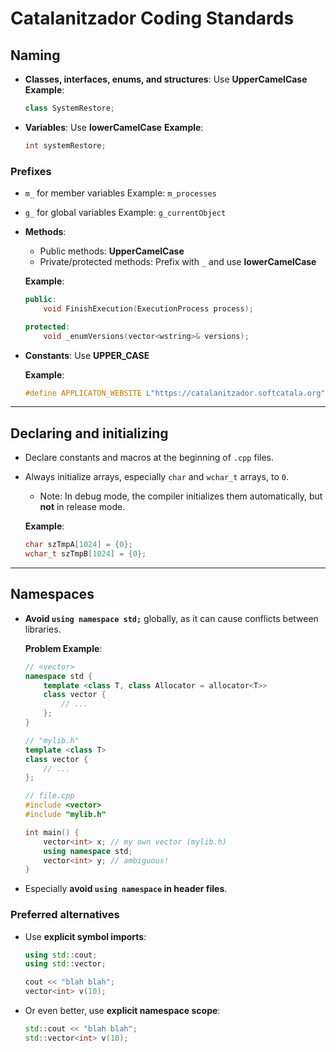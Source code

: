 
# Catalanitzador Coding Standards

## Naming

- **Classes, interfaces, enums, and structures**: Use **UpperCamelCase**
  **Example**:
  ```cpp
  class SystemRestore;
  ```

- **Variables**: Use **lowerCamelCase**
  **Example**:
  ```cpp
  int systemRestore;
  ```

### Prefixes

- `m_` for member variables
  Example: `m_processes`

- `g_` for global variables
  Example: `g_currentObject`

- **Methods**:
  - Public methods: **UpperCamelCase**
  - Private/protected methods: Prefix with `_` and use **lowerCamelCase**

  **Example**:
  ```cpp
  public:
      void FinishExecution(ExecutionProcess process);

  protected:
      void _enumVersions(vector<wstring>& versions);
  ```

- **Constants**: Use **UPPER_CASE**

  **Example**:
  ```cpp
  #define APPLICATON_WEBSITE L"https://catalanitzador.softcatala.org"
  ```

---

## Declaring and initializing

- Declare constants and macros at the beginning of `.cpp` files.
- Always initialize arrays, especially `char` and `wchar_t` arrays, to `0`.
  - Note: In debug mode, the compiler initializes them automatically, but **not** in release mode.

  **Example**:
  ```cpp
  char szTmpA[1024] = {0};
  wchar_t szTmpB[1024] = {0};
  ```

---

## Namespaces

- **Avoid `using namespace std;`** globally, as it can cause conflicts between libraries.

  **Problem Example**:
  ```cpp
  // <vector>
  namespace std {
      template <class T, class Allocator = allocator<T>>
      class vector {
          // ...
      };
  }

  // "mylib.h"
  template <class T>
  class vector {
      // ...
  };

  // file.cpp
  #include <vector>
  #include "mylib.h"

  int main() {
      vector<int> x; // my own vector (mylib.h)
      using namespace std;
      vector<int> y; // ambiguous!
  }
  ```

- Especially **avoid `using namespace` in header files**.

### Preferred alternatives

- Use **explicit symbol imports**:
  ```cpp
  using std::cout;
  using std::vector;

  cout << "blah blah";
  vector<int> v(10);
  ```

- Or even better, use **explicit namespace scope**:
  ```cpp
  std::cout << "blah blah";
  std::vector<int> v(10);
  ```

